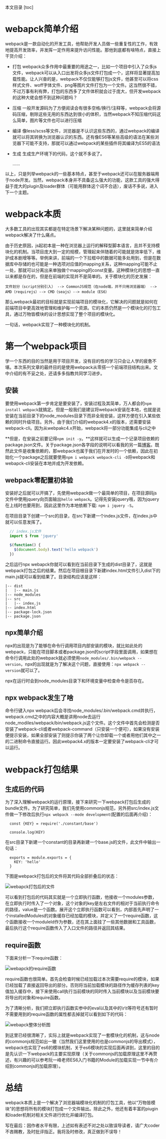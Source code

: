 本文目录
[toc]

# webapck简单介绍
  webpack是一款自动化的开发工具，他帮助开发人员做一些重复性的工作，有效地提高开发效率，并发挥一定作用来提升访问性能。那他到底都有啥特点，直接上干货介绍：

  - 打包
    webpack众多作用中最重要的用途之一，比如一个项目中引入了众多js文件，webpack可以从入口出发将众多js文件打包成一个，这样将显著提高加载性能。让人兴奋的是，webpack不仅仅能够打包js文件，他甚至可以将css样式文件、woff字体文件、png等图片文件打包为一个文件。这当然很不错，不过万事有利有弊，打包的东西多了文件体积就会过于庞大，但开发webpack的这种大佬会想不到这种问题吗？
  
  - 压缩
    一般开发源码为了方便阅读会有很多空格/换行/注释等，webpack会将源码压缩，剔除这些无用的东西达到很小的体积，当然webpack不知压缩代码这么简单，图片等文件也可以进行压缩

  - 编译
    像less/scss等文件，浏览器是不认识这些东西的，通过webpack的编译就可以将其转换为浏览器认识的东西。还有像ES6等某些高级的语法在某些浏览器下可能不支持，那就可以通过webpack的某些插件将其编译为ES5的语法
  
  - 生成
    生成生产环境下的代码，这个就不多说了。

    ......

  以上，只是列举webpack的一些基本特点，甚至于webpack还可以在服务器端用于node开发。当然，webpack本身并不具备这么强大的功能，这款工具的强大得益于庞大的plugin及loader群体（可能用群体这个词不合适），废话不多说，进入下一个主题。

# webpack本质
  大多数工具的出现其实都是在特定场景下解决某种问题的，这里就来简单介绍webpack解决了什么痛点。

  由于历史原因，js起初本是一种在浏览器上运行的解释型脚本语言，且并不支持模块化的机制。当项目庞大到一定的规模，管理起来伴随着的可能就是效率低下，维护成本剧增等等。举例来讲，前端的一个下拉框中的数据可能多处用到，但是在数据库中存储的也可能是一种选项对应值的mapping关系，这种mapping可能不止一处，那就可以分离出来单独做个mapping的const变量。这种模块化的思想一直以来都是存在的，但是在前端的实现并不是简单的。关于模块化的历史发展：

    文件划分（script分别引入） --> CommonJS规范（在node端，并不只用浏览器端） --> AMD（requirejs）--> CMD（seajs）--> module（ES6）

  那么webpack最初的目标就是实现前端项目的模块化，它解决的问题就是如何在前端项目中更高效地管理和维护每一个资源。它的本质仍然是一个模块化的打包工具，通过万物皆模块的设计思想实现了整个项目的模块化。

  一句话，webpack实现了一种模块化的机制。

# 第一个webpack项目
  学一个东西的目的当然是用于项目开发，没有目的性的学习只会让人学的疲惫不堪。本次系列文章的最终目的是使用webpack从零搭一个前端项目结构出来。文中介绍的有不妥之处，还请多多指教共同学习进步。

  ## 安装
  要使用webpack第一步肯定是要安装了，安装过程及其简单，万人都会的`npm install webpack`就搞定。但是一般我们是建议将webpack安装在本地，也就是说安装在当前目录下的node_modules目录下而非全局安装，这样方便在引入某些依赖的同时升级项目。另外，由于我们介绍的webpack4.x的版本，还需要安装webpack-cli。因为从webpakc4.x开始，webpack将一部分功能集成与cli之中

  **但是，在安装之前要记得`npm init -y`。**这样就可以生成一个记录项目依赖的package.json文件。关于package.json各字段的说明可以看我的另一篇[博客](https://segmentfault.com/a/1190000017225130 "博客")。既然此文件是收集依赖的，那webpack也属于我们在开发时的一个依赖，因此在初始化一个package之后就要使用`npm i webpack webpack-cli -D`将webpack和webapck-cli安装在本地并成为开发依赖。

  ## webpack零配置初体验
  安装好之后就可以开搞了，先使用webpack做一个最简单的项目，在项目源码js文件中使用jquery向页面输出`hello webpack`。记得先安装jquery哦，因为jquery在上线时也要用到，因此这里作为本地依赖下载: `npm i jquery -S`。

  在项目目录下创建一个src的目录，在src下新建一个index.js文件，在index.js中就可以任意发挥了。

  ```javascript
    // index.js文件
    import $ from 'jquery'

    $(function() {
      $(document.body).text('hello webpack')
    })
  ```

  之后运行npx webapck你就可以看到在当前目录下生成的dist目录了，这就是webpack打包之后的结果。然后在项目根目录下新建index.html文件引入dist下的main.js就可以看到结果了。目录结构应该是这样：
  ```
  |-- dist
  |   |-- main.js
  |-- node_modules
  |-- src
  |   |-- index.js
  |-- index.html
  |-- package-lock.json
  |-- package.json
  ```

  ## npx简单介绍
  npx的出现是为了能够在命令行调用项目内部安装的模块，就比如此处的webpack，只能在项目脚本或者package.json的script字段里面调用，如果想在命令行调用此处的webpack就必须使用`node_modules/.bin/webpack --version`，npx的出现就是为了解决这个问题，直接使用：`npx webpack --version`就可以了。

  npx在运行时会到node_modules目录下和环境变量中检查命令是否存在。

  ## npx webpack发生了啥
  命令行键入npx webpack后会寻找node_modules/.bin/webpack.cmd并执行，webpack.cmd之中的内容大概是讲用node去运行node_modiles/webpack/bin/webpack.js这个文件。这个文件中首先会检测是否安装了webpack-cli或者webpack-command（只安装一个便可），如果没有安装便提示安装，如果全部安装了则提示你装了两个让你卸载一个或者用他们其中之一的二进制命令直接运行。因此webpack4.x的版本一定要安装了webpack-cli才可以运行。

# webpack打包结果
  ## 生成后的代码
  为了深入理解webpack的运行原理，接下来研究一下webpack打包后生成的bundle文件。为了研究简单，我们先使用commonjs规范，另外把src/index.js文件做一下修改后执行`npx webpack --mode development`(配置的后面再介绍)：

  ```javescript
    const {KEY} = require('./constant/base')

    console.log(KEY)
  ```

  在src目录下新建一个constant的目录再新建一个base.js的文件，此文件中输出一句话：

  ```javescript
    exports = module.exports = {
      KEY: 'hello'
    }
  ```

  下图是webpack打包后的文件将其代码全部折叠后的状态：

  ![webapck打包后的文件](./imgs/webpack-bundle-res.png)

  可以看到打包后的代码其实就是一个立即执行函数，他接收一个modules参数，在立即执行时传入了一个对象，这个对象的key是左右文件的相对于当前执行命令的路径，value是一个函数。展开这个立即执行函数可以看到，内部首先声明了一个installedModules的对象缓存已经加载的模块，并定义了一个require函数，这个函数接收一个moduleId作为参数，还在其上面挂了一些其他数据和工具函数，最后执行这个require函数传入了入口文件的路径并返回其结果。

  ## require函数
  下面来分析一下require函数：

  ![webapck的require函数](./imgs/webpack-require-fn.png)

  require函数也很简单。首先会检查时候已经加载过本次需要require的模块，如果已经加载了直接返回导出的部分。否则将当前加载模块的路径作为缓存列表的key值加入缓存中，接下来使用call执行当前模块的同时传入当前模块以及当前模块要将导出的对象和require函数。
  
  为了清晰分析，我们把立即执行函数实参中的eval以及其中的\r\t等符号还有暂时不需要用到的require函数的属性都去掉就可以看到如下的代码：

  ![webapck整体分析图](./imgs/webpack-breviary-res.png)

  到这里已经很清晰了，实际上就是webpack实现了一套模块化的机制，这与node的commonjs规范如出一辙（当然我们这里使用的也是commonjs的导出模式），webpack也实现了es6的模块机制，关于es6模块的实现后面再讲到，这里的目的是先认识一下webpack的主要实现原理（关于commonjs的加载原理这里不再赘述，有兴趣的可以参考阮一峰老师ES6入门书籍的Module的加载实现一节中有介绍到commonjs的加载原理）。

# 总结
  webpack本质上是一个解决了浏览器端模块化机制的打包工具，他以“万物皆模块”的思想将所有的模块打包成一个文件输出。除此之外，他还有着丰富的piugin和loader机制对相关文件进行优化并编译打包。

  写在最后：因作者水平有限，上述如有表述不对之处以致误导读者，请广大coder不吝赐教，及时批评指正。我将及时修改，真正做到不误导！